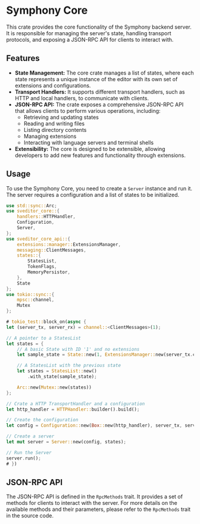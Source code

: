 # Symphony Core

This crate provides the core functionality of the Symphony backend server. It is responsible for managing the server's state, handling transport protocols, and exposing a JSON-RPC API for clients to interact with.

## Features

- **State Management:** The core crate manages a list of states, where each state represents a unique instance of the editor with its own set of extensions and configurations.
- **Transport Handlers:** It supports different transport handlers, such as HTTP and local handlers, to communicate with clients.
- **JSON-RPC API:** The crate exposes a comprehensive JSON-RPC API that allows clients to perform various operations, including:
    - Retrieving and updating states
    - Reading and writing files
    - Listing directory contents
    - Managing extensions
    - Interacting with language servers and terminal shells
- **Extensibility:** The core is designed to be extensible, allowing developers to add new features and functionality through extensions.

## Usage

To use the Symphony Core, you need to create a `Server` instance and run it. The server requires a configuration and a list of states to be initialized.

```rust
use std::sync::Arc;
use sveditor_core::{
    handlers::HTTPHandler,
    Configuration,
    Server,
};
use sveditor_core_api::{
    extensions::manager::ExtensionsManager,
    messaging::ClientMessages,
    states::{
        StatesList,
        TokenFlags,
        MemoryPersistor,
    },
    State
};
use tokio::sync::{
    mpsc::channel,
    Mutex
};

# tokio_test::block_on(async {
let (server_tx, server_rx) = channel::<ClientMessages>(1);

// A pointer to a StatesList
let states = {
    // A basic State with ID '1' and no extensions
    let sample_state = State::new(1, ExtensionsManager::new(server_tx.clone(), None), Box::new(MemoryPersistor::new()));

    // A StatesList with the previous state
    let states = StatesList::new()
        .with_state(sample_state);

    Arc::new(Mutex::new(states))
};

// Crate a HTTP TransportHandler and a configuration
let http_handler = HTTPHandler::builder().build();

// Create the configuration
let config = Configuration::new(Box::new(http_handler), server_tx, server_rx);

// Create a server
let mut server = Server::new(config, states);

// Run the Server
server.run();
# })
```

## JSON-RPC API

The JSON-RPC API is defined in the `RpcMethods` trait. It provides a set of methods for clients to interact with the server. For more details on the available methods and their parameters, please refer to the `RpcMethods` trait in the source code.
